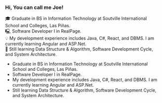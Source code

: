 ### Hi, You can call me Joe!

 🎓  Graduate in BS in Information Technology at Soutville International School and Colleges, Las Piñas. <br>
 🖳   Software Developer I in RealPage.<br>
 💡  My development experience includes Java, C#, React, and DBMS. I am currently learning Angular and ASP.Net.<br>
 🤯  Still learning Data Structure & Algorithm, Software Development Cycle, and System Architecture.<br>

  *   Graduate in BS in Information Technology at Soutville International School and Colleges, Las Piñas.
  *   Software Developer I in RealPage.
  *   My development experience includes Java, C#, React, and DBMS. I am currently learning Angular and ASP.Net.
  *   Still learning Data Structure & Algorithm, Software Development Cycle, and System Architecture.
